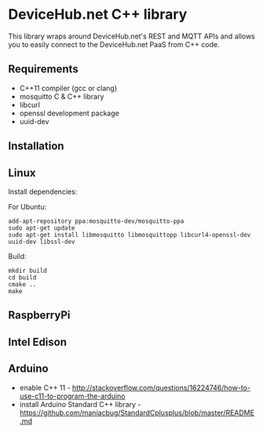 DeviceHub.net C++ library
=========================

This library wraps around DeviceHub.net's REST and MQTT APIs and allows you to easily connect to the DeviceHub.net PaaS from C++ code.

Requirements
------------
* C++11 compiler (gcc or clang)
* mosquitto C & C++ library
* libcurl
* openssl development package
* uuid-dev

Installation
------------

Linux
-----
Install dependencies:

For Ubuntu:
```
add-apt-repository ppa:mosquitto-dev/mosquitto-ppa
sudo apt-get update
sudo apt-get install libmosquitto libmosquittopp libcurl4-openssl-dev uuid-dev libssl-dev
```

Build:
```
mkdir build
cd build
cmake ..
make
```


RaspberryPi
-----------

Intel Edison
------------


Arduino
-------

* enable C++ 11 - http://stackoverflow.com/questions/16224746/how-to-use-c11-to-program-the-arduino
* install Arduino Standard C++ library - https://github.com/maniacbug/StandardCplusplus/blob/master/README.md
